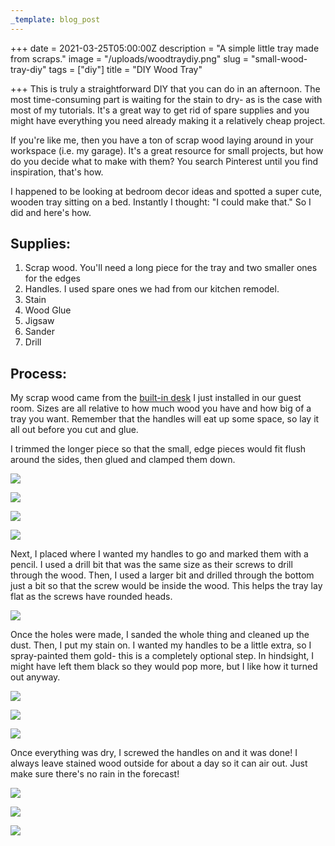 ```yaml
---
_template: blog_post
---
```


+++
date = 2021-03-25T05:00:00Z
description = "A simple little tray made from scraps."
image = "/uploads/woodtraydiy.png"
slug = "small-wood-tray-diy"
tags = ["diy"]
title = "DIY Wood Tray"

+++
This is truly a straightforward DIY that you can do in an afternoon. The most time-consuming part is waiting for the stain to dry- as is the case with most of my tutorials. It's a great way to get rid of spare supplies and you might have everything you need already making it a relatively cheap project.

If you're like me, then you have a ton of scrap wood laying around in your workspace (i.e. my garage). It's a great resource for small projects, but how do you decide what to make with them? You search Pinterest until you find inspiration, that's how.

I happened to be looking at bedroom decor ideas and spotted a super cute, wooden tray sitting on a bed. Instantly I thought: "I could make that." So I did and here's how.

## Supplies:

1. Scrap wood. You'll need a long piece for the tray and two smaller ones for the edges
2. Handles. I used spare ones we had from our kitchen remodel.
3. Stain
4. Wood Glue
5. Jigsaw
6. Sander
7. Drill

## Process:

My scrap wood came from the [built-in desk](https://craftycody.com/crafts/built-in-desk-diy/) I just installed in our guest room. Sizes are all relative to how much wood you have and how big of a tray you want. Remember that the handles will eat up some space, so lay it all out before you cut and glue.

I trimmed the longer piece so that the small, edge pieces would fit flush around the sides, then glued and clamped them down.

![](/uploads/traydiy_0.jpg)

![](/uploads/traydiy_2.jpg)

![](/uploads/traydiy_3.jpg)

![](/uploads/traydiy_5.jpg)

Next, I placed where I wanted my handles to go and marked them with a pencil. I used a drill bit that was the same size as their screws to drill through the wood. Then, I used a larger bit and drilled through the bottom just a bit so that the screw would be inside the wood. This helps the tray lay flat as the screws have rounded heads.

![](/uploads/traydiy_7.jpg)

Once the holes were made, I sanded the whole thing and cleaned up the dust. Then, I put my stain on. I wanted my handles to be a little extra, so I spray-painted them gold- this is a completely optional step. In hindsight, I might have left them black so they would pop more, but I like how it turned out anyway.

![](/uploads/traydiy_8.jpg)

![](/uploads/traydiy_9.jpg)

![](/uploads/traydiy_6.jpg)

Once everything was dry, I screwed the handles on and it was done! I always leave stained wood outside for about a day so it can air out. Just make sure there's no rain in the forecast!

![](/uploads/traydiy_11.jpg)

![](/uploads/traydiy_13.jpg)

![](/uploads/traydiy_14.jpg)
